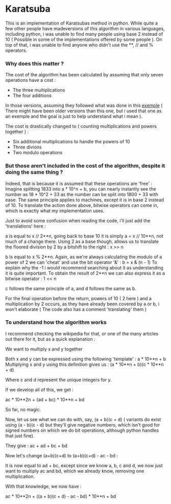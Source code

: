 # Karatsuba

This is an implementation of Karatsubas method in python.
While quite a few other people have madeversions of this algorithm in various languages, including python, i was unable to find many people using base 2 instead of 10
( Possible in some of the implementations offered by some people ). On top of that, i was unable to find anyone who didn't use the **, // and % operators.


### Why does this matter ?

The cost of the algorithm has been calculated by assuming that only seven operations have a cost :

- The three multiplications
- The four additions

In those versions, assuming they followed what was done in this [exemple](https://github.com/stanislavkozlovski/Algorithms/blob/master/Coursera/algorithms_stanford/Karatsuba%20Multiplication/python/karatsuba.py)
( There might have been older versions than this one, but i used that one as an exemple and the goal is just to help understand what i mean ).

The cost is drastically changed to ( counting multiplications and powers together ) :

- Six additional multiplications to handle the powers of 10 
- Three divions
- Two modulo operations

### But those aren't included in the cost of the algorithm, despite it doing the same thing ?

Indeed, that is because it is assumed that these operations are 'free' : 
Imagine splitting 1833 into a * 10^n + b, you can nearly instantly  see the number as 18 * 10^2 + 33 as the number can be split into 1800 + 33 with ease.
The same principle applies to machines, except it is in base 2 instead of 10. To translate the action done above, bitwise operators can come in, which is exactly what my implementation uses.

Just to avoid some confusion when reading the code, i'll just add the 'translations' here :

a is equal to x // 2\**n, going back to base 10 it is simply a = x // 10\**n, not much of a change there.
Using 2 as a base though, allows us to translate the floored division by 2 by a bitshift to the right : x >> n

b is equal to x % 2\**n. Again, as we're always calculating the modulo of a power of 2 we can 'cheat' and use the bit operator '&' : b = x & (n - 1)
To explain why the -1 i would recommend searching about it as understanding it is quite important.
To obtain the result of 2**n we can also express it as a bitwise operator : 1 << n

c follows the same principle of a, and d follows the same as b.

For the final operation before the return, powers of 10 ( 2 here ) and a multiplication by 2 occurs, as they have already been covered by a or b, i won't elaborate ( The code also has a comment 'translating' them )


### To understand how the algorithm works

I recommend checking the wikipedia for that, or one of the many articles out there for it, but as a quick explanation :


We want to multiply x and y together

Both x and y can be expressed using the following 'template' : a * 10\**n + b
Multiplying x and y using this definition gives us : 
  (a * 10\**n + b)(c * 10\**n + d)
  
 Where c and d represent the unique integers for y.
 
 If we develop all of this, we get :
 
  ac * 10\**2n + (ad + bc) * 10\**n + bd
  
  So far, no magic.
  
  Now, let us see what we can do with, say, (a + b)(c + d) ( variants do exist using (a - b)(c - d) but they'll give negative numbers, which isn't good for signed numbers on which we do bit operations, although python handles that just fine).
  
  They give : ac + ad + bc + bd
  
  Now let's change (a+b)(c+d) to (a+b)(c+d) - ac - bd :
  
  It is now equal to ad + bc, except since we know a, b, c and d, we now just want to multiply ac and bd, which we already know, removing one multiplication.
  
  With that knowledge, we now have : 
  
  ac * 10\**2n + ((a + b)(c + d) - ac - bd) * 10**n + bd
  
